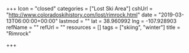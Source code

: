 +++
Icon = "closed"
categories = ["Lost Ski Area"]
cshUrl = "http://www.coloradoskihistory.com/lost/rimrock.html"
date = "2019-03-13T06:00:00+00:00"
lastmod = ""
lat = 38.960992
lng = -107.928903
refName = ""
refUrl = ""
resources = []
tags = ["skiing", "winter"]
title = "Rimrock"

+++
